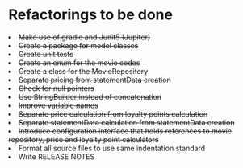 <h1>Refactorings to be done</h1>
<li><strike>Make use of gradle and Junit5 (Jupiter)</strike></li>
<li><strike>Create a package for model classes</strike></li>
<li><strike>Create unit tests</strike></li>
<li><strike>Create an enum for the movie codes</strike></li>
<li><strike>Create a class for the MovieRepository</strike></li>
<li><strike>Separate pricing from statementData creation</strike></li>
<li><strike>Check for null pointers</strike></li>
<li><strike>Use StringBuilder instead of concatenation</strike></li>
<li><strike>Improve variable names</strike></li>
<li><strike>Separate price calculation from loyalty points calculation</strike></li>
<li><strike>Separate statementData calculation from statementData creation</strike></li>
<li><strike>Introduce configuration interface that holds references to movie repository, price and loyalty point calculators</strike></li>
<li>Format all source files to use same indentation standard</li>
<li>Write RELEASE NOTES</li>
